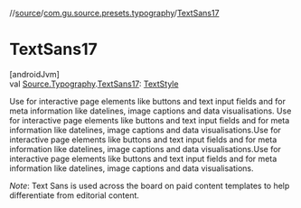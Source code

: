 //[source](../../index.md)/[com.gu.source.presets.typography](index.md)/[TextSans17](-text-sans17.md)

# TextSans17

[androidJvm]\
val [Source.Typography](../com.gu.source/-source/-typography/index.md).[TextSans17](-text-sans17.md): [TextStyle](https://developer.android.com/reference/kotlin/androidx/compose/ui/text/TextStyle.html)

Use for interactive page elements like buttons and text input fields and for meta information like datelines, image captions and data visualisations. Use for interactive page elements like buttons and text input fields and for meta information like datelines, image captions and data visualisations.Use for interactive page elements like buttons and text input fields and for meta information like datelines, image captions and data visualisations.Use for interactive page elements like buttons and text input fields and for meta information like datelines, image captions and data visualisations.

*Note*: Text Sans is used across the board on paid content templates to help differentiate from editorial content.
